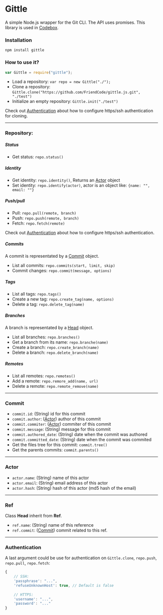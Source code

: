 Gittle
=========

A simple Node.js wrapper for the Git CLI. The API uses promises. This library is used in [Codebox](https://github.com/FriendCode/codebox).

### Installation

```
npm install gittle
```

### How to use it?

```javascript
var Gittle = require("gittle");
```

* Load a repository: ```var repo = new Gittle("./");```
* Clone a repository: ```Gittle.clone("https://github.com/FriendCode/gittle.js.git", "./test")```
* Initialize an empty repository: ```Gittle.init("./test")```

Check out [Authentication](#authentication) about how to configure https/ssh authentication for cloning.

* * *

### Repository:

##### Status

* Get status: ```repo.status()```

##### Identity

* Get identity: ```repo.identity()```, Returns an [Actor](#actor) object
* Set identity: ```repo.identify(actor)```, actor is an object like: ```{name: "", email: ""}```

##### Push/pull

* Pull: ```repo.pull(remote, branch)```
* Push: ```repo.push(remote, branch)```
* Fetch: ```repo.fetch(remote)```

Check out [Authentication](#authentication) about how to configure https/ssh authentication.

##### Commits

A commit is representated by a [Commit](#commit) object.

* List all commits: ```repo.commits(start, limit, skip)```
* Commit changes: ```repo.commit(message, options)```

##### Tags

* List all tags: ```repo.tags()```
* Create a new tag: ```repo.create_tag(name, options)```
* Delete a tag: ```repo.delete_tag(name)```

##### Branches

A branch is representated by a [Head](#ref) object.

* List all branches: ```repo.branches()```
* Get a branch from its name: ```repo.branche(name)```
* Create a branch: ```repo.create_branch(name)```
* Delete a branch: ```repo.delete_branch(name)```

##### Remotes

* List all remotes: ```repo.remotes()```
* Add a remote: ```repo.remore_add(name, url)```
* Delete a remote: ```repo.remote_remove(name)```

* * *

### Commit

* ```commit.id```: (String) id for this commit
* ```commit.author```: ([Actor](#actor)) author of this commit
* ```commit.commiter```: ([Actor](#actor)) commiter of this commit
* ```commit.message```: (String) message for this commit
* ```commit.authored_date```: (String) date when the commit was authored
* ```commit.committed_date```: (String) date when the commit was commited
* Get the files tree for this commit: ```commit.tree()```
* Get the parents commits: ```commit.parents()```

* * *

### Actor

* ```actor.name```: (String) name of this actor
* ```actor.email```: (String) email address of this actor
* ```actor.hash```: (String) hash of this actor (md5 hash of the email)

* * *

### Ref

Class **Head** inherit from **Ref**.

* ```ref.name```: (String) name of this reference
* ```ref.commit```: ([Commit](#commit)) commit related to this ref.

* * *

### Authentication

A last argument could be use for authentication on ```Gittle.clone```, ```repo.push```, ```repo.pull```, ```repo.fetch```:
```javascript
{
    // SSH:
    'passphrase': "...",
    'refuseUnknownHost': true, // Default is false
    
    // HTTPS:
    'username': "...",
    'password': "..."
}
```
